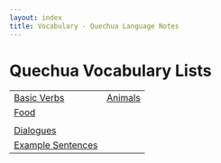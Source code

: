 ```yaml
---
layout: index
title: Vocabulary - Quechua Language Notes
---
```


# Quechua Vocabulary Lists

| | |
|:--|:-- |
| [Basic Verbs][verb] | [Animals][animal]
| [Food][food] |
| |
| [Dialogues][dia] | 
| [Example Sentences][sent] | 


[gr]: grammar.html
[dia]: dialogues.html
[verb]: verbs.html
[sent]: sentences.html
[food]: food.html
[animal]: animals.html
